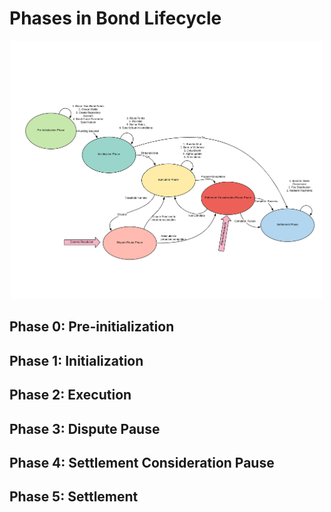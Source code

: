 # Phases in Bond Lifecycle

<div align="center">
	<img width="500" height="413" src="img/phases.png" alt="bondlifecyclephases">
	<br>
</div>

## Phase 0: Pre-initialization 

## Phase 1: Initialization

## Phase 2: Execution

## Phase 3: Dispute Pause

## Phase 4: Settlement Consideration Pause 

## Phase 5: Settlement

